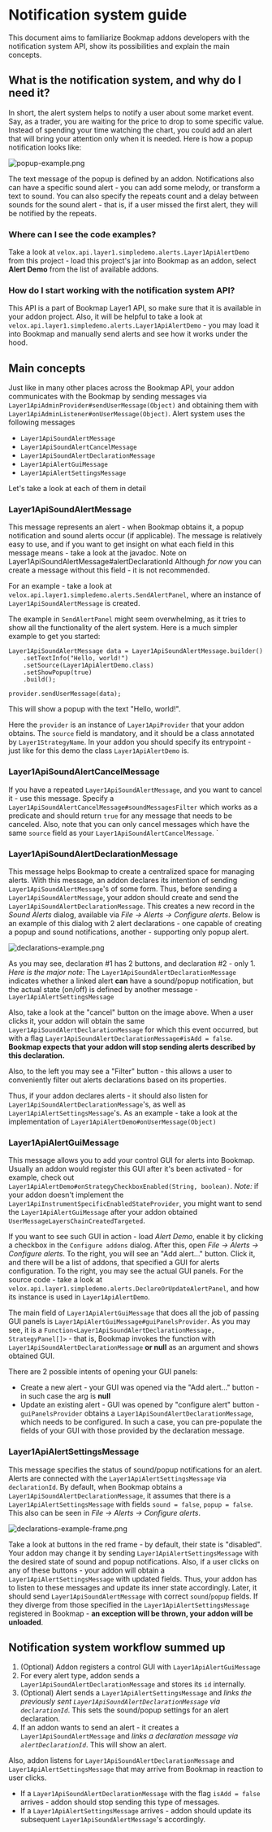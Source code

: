 # Notification system guide

This document aims to familiarize Bookmap addons developers with the notification system API, show
its possibilities and explain the main concepts.

## What is the notification system, and why do I need it?

In short, the alert system helps to notify a user about some market event. Say, as a trader, you are
waiting for the price to drop to some specific value. Instead of spending your time watching the
chart, you could add an alert that will bring your attention only when it is needed. Here is how a
popup notification looks like:

![popup-example.png](../../../../../../../../doc/img/popup-example.png)

The text message of the popup is defined by an addon. Notifications also can have a specific sound
alert - you can add some melody, or transform a text to sound. You can also specify the repeats
count and a delay between sounds for the sound alert - that is, if a user missed the first alert, they
will be notified by the repeats.

### Where can I see the code examples?

Take a look at `velox.api.layer1.simpledemo.alerts.Layer1ApiAlertDemo` from this project - load this
project's jar into Bookmap as an addon, select **Alert Demo** from the list of available addons.

### How do I start working with the notification system API?

This API is a part of Bookmap Layer1 API, so make sure that it is available in your addon project.
Also, it will be helpful to take a look at `velox.api.layer1.simpledemo.alerts.Layer1ApiAlertDemo` -
you may load it into Bookmap and manually send alerts and see how it works under the hood.

## Main concepts

Just like in many other places across the Bookmap API, your addon communicates with the Bookmap by
sending messages via `Layer1ApiAdminProvider#sendUserMessage(Object)` and obtaining them with
`Layer1ApiAdminListener#onUserMessage(Object)`. Alert system uses the following messages

- `Layer1ApiSoundAlertMessage`
- `Layer1ApiSoundAlertCancelMessage`
- `Layer1ApiSoundAlertDeclarationMessage`
- `Layer1ApiAlertGuiMessage`
- `Layer1ApiAlertSettingsMessage`

Let's take a look at each of them in detail

### Layer1ApiSoundAlertMessage

This message represents an alert - when Bookmap obtains it, a popup notification and sound alerts
occur (if applicable). The message is relatively easy to use, and if you want to get insight on what
each field in this message means - take a look at the javadoc. Note on
Layer1ApiSoundAlertMessage#alertDeclarationId Although _for now_
you can create a message without this field - it is not recommended.

For an example - take a look at `velox.api.layer1.simpledemo.alerts.SendAlertPanel`, where an
instance of `Layer1ApiSoundAlertMessage` is created.

The example in `SendAlertPanel` might seem overwhelming, as it tries to show all the functionality
of the alert system. Here is a much simpler example to get you started:

```
Layer1ApiSoundAlertMessage data = Layer1ApiSoundAlertMessage.builder()
    .setTextInfo("Hello, world!")
    .setSource(Layer1ApiAlertDemo.class)
    .setShowPopup(true)
    .build();
    
provider.sendUserMessage(data);    
```

This will show a popup with the text "Hello, world!".

Here the `provider` is an instance of `Layer1ApiProvider` that your addon obtains. The `source`
field is mandatory, and it should be a class annotated by `Layer1StrategyName`. In your addon you
should specify its entrypoint - just like for this demo the class `Layer1ApiAlertDemo` is.

### Layer1ApiSoundAlertCancelMessage

If you have a repeated `Layer1ApiSoundAlertMessage`, and you want to cancel it - use this message.
Specify a `Layer1ApiSoundAlertCancelMessage#soundMessagesFilter` which works as a predicate and
should return `true` for any message that needs to be canceled. Also, note that you can only cancel
messages which have the same `source` field as your `Layer1ApiSoundAlertCancelMessage`.
`

### Layer1ApiSoundAlertDeclarationMessage

This message helps Bookmap to create a centralized space for managing alerts. With this message, an
addon declares its intention of sending `Layer1ApiSoundAlertMessage`'s of some form. Thus, before
sending a
`Layer1ApiSoundAlertMessage`, your addon should create and send
the `Layer1ApiSoundAlertDeclarationMessage`. This creates a new record in the _Sound Alerts_ dialog, 
available via _File -> Alerts -> Configure alerts_. Below is an example of this dialog with 2
alert declarations - one capable of creating a popup and sound notifications, another - supporting
only popup alert.

![declarations-example.png](../../../../../../../../doc/img/declarations-example.png)

As you may see, declaration #1 has 2 buttons, and declaration #2 - only 1. *Here is the major note:*
The `Layer1ApiSoundAlertDeclarationMessage` indicates whether a linked alert **can** have a
sound/popup notification, but the actual state (on/off) is defined by another message - `Layer1ApiAlertSettingsMessage`

Also, take a look at the "cancel" button on the image above. When a user clicks it, your addon will
obtain the same `Layer1ApiSoundAlertDeclarationMessage` for which this event occurred, but with a
flag
`Layer1ApiSoundAlertDeclarationMessage#isAdd = false`. **Bookmap expects that your addon will stop
sending alerts described by this declaration.**

Also, to the left you may see a "Filter" button - this allows a user to conveniently filter out alerts
declarations based on its properties.

Thus, if your addon declares alerts - it should also listen
for `Layer1ApiSoundAlertDeclarationMessage`'s, as well as `Layer1ApiAlertSettingsMessage`'s. 
As an example - take a look at the implementation of `Layer1ApiAlertDemo#onUserMessage(Object)`

### Layer1ApiAlertGuiMessage

This message allows you to add your control GUI for alerts into Bookmap. Usually an addon
would register this GUI after it's been activated - for example, check out
`Layer1ApiAlertDemo#onStrategyCheckboxEnabled(String, boolean)`.
_Note:_ if your addon doesn't implement the `Layer1ApiInstrumentSpecificEnabledStateProvider`, you
might want to send the `Layer1ApiAlertGuiMessage` after your addon
obtained `UserMessageLayersChainCreatedTargeted`.

If you want to see such GUI in action - load *Alert Demo*, enable it by clicking a checkbox in
the `Configure addons` dialog. After this, open _File -> Alerts -> Configure alerts_. To the right,
you will see an "Add alert..."
button. Click it, and there will be a list of addons, that specified a GUI for alerts configuration.
To the right, you may see the actual GUI panels. For the source code - take a look at
`velox.api.layer1.simpledemo.alerts.DeclareOrUpdateAlertPanel`, and how its instance is used in
`Layer1ApiAlertDemo`.

The main field of `Layer1ApiAlertGuiMessage` that does all the job of passing GUI panels is
`Layer1ApiAlertGuiMessage#guiPanelsProvider`. As you may see, it is
a `Function<Layer1ApiSoundAlertDeclarationMessage, StrategyPanel[]>` - that is, Bookmap invokes the
function with `Layer1ApiSoundAlertDeclarationMessage` **or null** as an argument and shows obtained
GUI.

There are 2 possible intents of opening your GUI panels:

- Create a new alert - your GUI was opened via the "Add alert..." button - in such case the arg is
  **null**
- Update an existing alert - GUI was opened by "configure alert" button - `guiPanelsProvider` obtains
  a `Layer1ApiSoundAlertDeclarationMessage`, which needs to be configured. In such a case, you can
  pre-populate the fields of your GUI with those provided by the declaration message.

### Layer1ApiAlertSettingsMessage

This message specifies the status of sound/popup notifications for an alert. Alerts are connected
with the `Layer1ApiAlertSettingsMessage` via `declarationId`. By default, when Bookmap obtains a
`Layer1ApiSoundAlertDeclarationMessage`, it assumes that there is a `Layer1ApiAlertSettingsMessage`
with fields `sound = false`, `popup = false`. This also can be seen in _File -> Alerts -> Configure
alerts_.

![declarations-example-frame.png](../../../../../../../../doc/img/declarations-example-frame.png)

Take a look at buttons in the red frame - by default, their state is "disabled". Your addon may
change it by sending `Layer1ApiAlertSettingsMessage` with the desired state of sound and popup
notifications. Also, if a user clicks on any of these buttons - your addon will obtain
a `Layer1ApiAlertSettingsMessage`
with updated fields. Thus, your addon has to listen to these messages and update its inner state
accordingly. Later, it should send `Layer1ApiSoundAlertMessage` with correct `sound`/`popup` fields.
If they diverge from those specified in the `Layer1ApiAlertSettingsMessage` registered in Bookmap -
**an exception will be thrown, your addon will be unloaded**.

## Notification system workflow summed up

1. (Optional) Addon registers a control GUI with `Layer1ApiAlertGuiMessage`
2. For every alert type, addon sends a `Layer1ApiSoundAlertDeclarationMessage` and stores its `id`
   internally.
3. (Optional) Alert sends a `Layer1ApiAlertSettingsMessage` and _links the previously sent
   `Layer1ApiSoundAlertDeclarationMessage` via `declarationId`_. This sets the sound/popup settings
   for an alert declaration.
4. If an addon wants to send an alert - it creates a `Layer1ApiSoundAlertMessage` and _links a
   declaration message via `alertDeclarationId`_. This will show an alert.

Also, addon listens for `Layer1ApiSoundAlertDeclarationMessage` and `Layer1ApiAlertSettingsMessage`
that may arrive from Bookmap in reaction to user clicks.

- If a `Layer1ApiSoundAlertDeclarationMessage` with the flag `isAdd = false` arrives - addon should
  stop sending this type of messages.
- If a `Layer1ApiAlertSettingsMessage` arrives - addon should update its
  subsequent `Layer1ApiSoundAlertMessage`'s accordingly.

